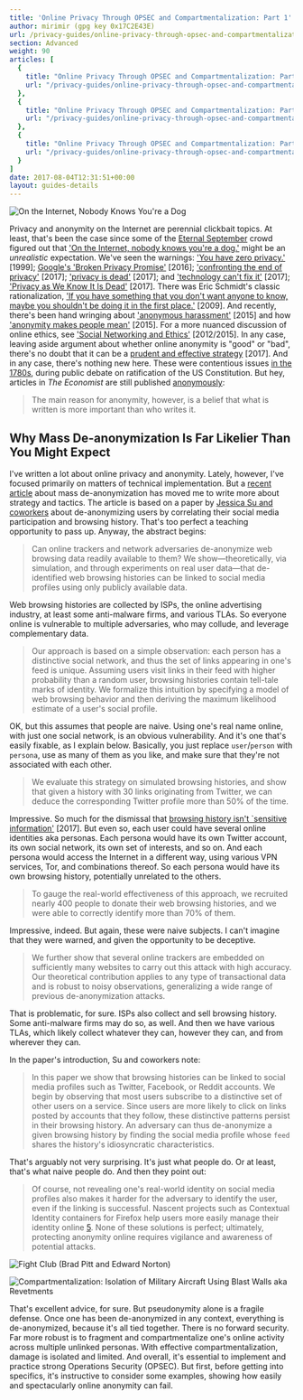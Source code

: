 ```yaml
---
title: 'Online Privacy Through OPSEC and Compartmentalization: Part 1'
author: mirimir (gpg key 0x17C2E43E)
url: /privacy-guides/online-privacy-through-opsec-and-compartmentalization-part-1/
section: Advanced
weight: 90
articles: [
  {
    title: "Online Privacy Through OPSEC and Compartmentalization: Part 2",
    url: "/privacy-guides/online-privacy-through-opsec-and-compartmentalization-part-2/"
  },
  {
    title: "Online Privacy Through OPSEC and Compartmentalization: Part 3",
    url: "/privacy-guides/online-privacy-through-opsec-and-compartmentalization-part-3/"
  },
  {
    title: "Online Privacy Through OPSEC and Compartmentalization: Part 4",
    url: "/privacy-guides/online-privacy-through-opsec-and-compartmentalization-part-4/"
  }
]
date: 2017-08-04T12:31:51+00:00
layout: guides-details
---
```

![On the Internet, Nobody Knows You're a Dog](/images-static/uploads/nobodyknowsyouradog.jpg)

Privacy and anonymity on the Internet are perennial clickbait topics. At least, that's been the case since some of the [Eternal September][1] crowd figured out that ['On the Internet, nobody knows you're a dog.'][2] might be an _unrealistic_ expectation. We've seen the warnings: ['You have zero privacy.'][3] [1999]; [Google's 'Broken Privacy Promise'][4] [2016]; ['confronting the end of privacy'][5] [2017]; ['privacy is dead'][6] [2017]; and ['technology can't fix it'][7] [2017]; ['Privacy as We Know It Is Dead'][8] [2017]. There was Eric Schmidt's classic rationalization, ['If you have something that you don't want anyone to know, maybe you shouldn't be doing it in the first place.'][9] [2009]. And recently, there's been hand wringing about ['anonymous harassment'][10] [2015] and how ['anonymity makes people mean'][11] [2015]. For a more nuanced discussion of online ethics, see ['Social Networking and Ethics'][12] [2012/2015]. In any case, leaving aside argument about whether online anonymity is "good" or "bad", there's no doubt that it can be a [prudent and effective strategy][13] [2017]. And in any case, there's nothing new here. These were contentious issues [in the 1780s][14], during public debate on ratification of the US Constitution. But hey, articles in _The Economist_ are still published [anonymously][15]: 

> The main reason for anonymity, however, is a belief that what is written is more important than who writes it.

## Why Mass De-anonymization Is Far Likelier Than You Might Expect

I've written a lot about online privacy and anonymity. Lately, however, I've focused primarily on matters of technical implementation. But a [recent article][16] about mass de-anonymization has moved me to write more about strategy and tactics. The article is based on a paper by [Jessica Su and coworkers][17] about de-anonymizing users by correlating their social media participation and browsing history. That's too perfect a teaching opportunity to pass up. Anyway, the abstract begins:

> Can online trackers and network adversaries de-anonymize web browsing data readily available to them? We show—theoretically, via simulation, and through experiments on real user data—that de-identified web browsing histories can be linked to social media profiles using only publicly available data.

Web browsing histories are collected by ISPs, the online advertising industry, at least some anti-malware firms, and various TLAs. So everyone online is vulnerable to multiple adversaries, who may collude, and leverage complementary data.

> Our approach is based on a simple observation: each person has a distinctive social network, and thus the set of links appearing in one's feed is unique. Assuming users visit links in their feed with higher probability than a random user, browsing histories contain tell-tale marks of identity. We formalize this intuition by specifying a model of web browsing behavior and then deriving the maximum likelihood estimate of a user's social profile.

OK, but this assumes that people are naive. Using one's real name online, with just one social network, is an obvious vulnerability. And it's one that's easily fixable, as I explain below. Basically, you just replace `user`/`person` with `persona`, use as many of them as you like, and make sure that they're not associated with each other.

> We evaluate this strategy on simulated browsing histories, and show that given a history with 30 links originating from Twitter, we can deduce the corresponding Twitter profile more than 50% of the time.

Impressive. So much for the dismissal that [browsing history isn't `sensitive information'][18] [2017]. But even so, each user could have several online identities aka personas. Each persona would have its own Twitter account, its own social network, its own set of interests, and so on. And each persona would access the Internet in a different way, using various VPN services, Tor, and combinations thereof. So each persona would have its own browsing history, potentially unrelated to the others.

> To gauge the real-world effectiveness of this approach, we recruited nearly 400 people to donate their web browsing histories, and we were able to correctly identify more than 70% of them.

Impressive, indeed. But again, these were naive subjects. I can't imagine that they were warned, and given the opportunity to be deceptive.

> We further show that several online trackers are embedded on sufficiently many websites to carry out this attack with high accuracy. Our theoretical contribution applies to any type of transactional data and is robust to noisy observations, generalizing a wide range of previous de-anonymization attacks.

That is problematic, for sure. ISPs also collect and sell browsing history. Some anti-malware firms may do so, as well. And then we have various TLAs, which likely collect whatever they can, however they can, and from wherever they can.

In the paper's introduction, Su and coworkers note:

> In this paper we show that browsing histories can be linked to social media profiles such as Twitter, Facebook, or Reddit accounts. We begin by observing that most users subscribe to a distinctive set of other users on a service. Since users are more likely to click on links posted by accounts that they follow, these distinctive patterns persist in their browsing history. An adversary can thus de-anonymize a given browsing history by finding the social media profile whose `feed` shares the history's idiosyncratic characteristics.

That's arguably not very surprising. It's just what people do. Or at least, that's what naive people do. And then they point out:

> Of course, not revealing one's real-world identity on social media profiles also makes it harder for the adversary to identify the user, even if the linking is successful. Nascent projects such as Contextual Identity containers for Firefox help users more easily manage their identity online [5]. None of these solutions is perfect; ultimately, protecting anonymity online requires vigilance and awareness of potential attacks.

![Fight Club (Brad Pitt and Edward Norton)](/images-static/uploads/fight-club.jpg)

![Compartmentalization: Isolation of Military Aircraft Using Blast Walls aka Revetments](/images-static/uploads/revetment.jpg)

That's excellent advice, for sure. But pseudonymity alone is a fragile defense. Once one has been de-anonymized in any context, everything is de-anonymized, because it's all tied together. There is no forward security. Far more robust is to fragment and compartmentalize one's online activity across multiple unlinked personas. With effective compartmentalization, damage is isolated and limited. And overall, it's essential to implement and practice strong Operations Security (OPSEC). But first, before getting into specifics, it's instructive to consider some examples, showing how easily and spectacularly online anonymity can fail.

 [1]: http://knowyourmeme.com/memes/eternal-september
 [2]: http://knowyourmeme.com/memes/on-the-internet-nobody-knows-youre-a-dog
 [3]: https://archive.wired.com/politics/law/news/1999/01/17538
 [4]: https://psmag.com/googles-broken-privacy-promise-d3e2d8bec77e
 [5]: https://www.wsj.com/articles/confronting-the-end-of-privacy-1485906859
 [6]: http://tech.firstpost.com/news-analysis/privacy-is-dead-stop-whining-and-get-some-real-work-done-357090.html
 [7]: https://www.theguardian.com/commentisfree/2017/jan/13/the-guardian-view-on-internet-privacy-technology-cant-fix-it
 [8]: https://www.forbes.com/sites/robertvamosi/2017/05/02/dan-geer-privacy-as-we-know-it-is-dead
 [9]: https://www.eff.org/deeplinks/2009/12/google-ceo-eric-schmidt-dismisses-privacy
 [10]: http://www.chronicle.com/article/Women-s-Groups-Urge-Colleges/233864
 [11]: https://www.wired.com/2015/04/secret-shuts-down/
 [12]: https://plato.stanford.edu/entries/ethics-social-networking/
 [13]: http://scholar.uwindsor.ca/cgi/viewcontent.cgi?article=1006&context=csspe
 [14]: http://www.learnliberty.org/blog/anonymity-and-doxing-in-the-1787-ratification-debates/
 [15]: https://medium.economist.com/why-are-the-economists-writers-anonymous-8f573745631d
 [16]: https://www.theatlantic.com/technology/archive/2017/02/browsing-history-identity/515763/
 [17]: http://randomwalker.info/publications/browsing-history-deanonymization.pdf
 [18]: http://www.theverge.com/2017/3/20/14985328/internet-providers-web-browsing-history-fcc-privacy-rules